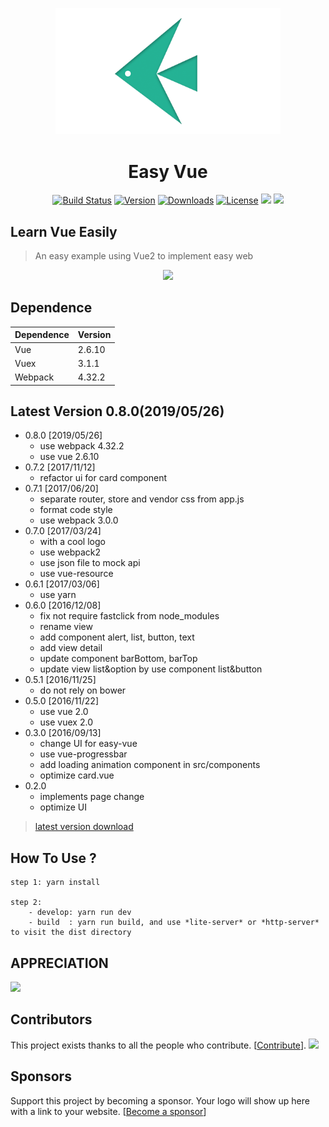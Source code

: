 
<p align="center">
    <img src="./src/images/logo-3.png" width="360px">
</p>

<h1 align="center">Easy Vue</h1>

<p align="center">
<a href="http://vue.tigerb.cn/#/"><img src="https://img.shields.io/badge/build-passing-brightgreen.svg" alt="Build Status"></a>
<a href="https://github.com/TIGERB/easy-vue/releases"><img src="https://img.shields.io/badge/version-0.8.0-lightgrey.svg" alt="Version"></a>
<a href="https://github.com/TIGERB/easy-vue/releases"><img src="https://img.shields.io/badge/download-yellow.svg" alt="Downloads"></a>
<a href="https://opensource.org/licenses/MIT"><img src="https://img.shields.io/badge/license-MIT-blue.svg" alt="License"></a>
<a href="#backers" alt="sponsors on Open Collective"><img src="https://opencollective.com/easy-vue/backers/badge.svg" /></a> <a href="#sponsors" alt="Sponsors on Open Collective"><img src="https://opencollective.com/easy-vue/sponsors/badge.svg" /></a> 
</p>

## Learn Vue Easily

> An easy example using Vue2 to implement easy web

<p align="center">
	<a href="http://naruto.tigerb.cn/"><img width="30%" src="http://cdn.tigerb.cn/wechat-blog-qrcode.jpg?imageMogr2/thumbnail/260x260!/format/webp/blur/1x0/quality/90|imageslim"></a>
<p>

## Dependence
Dependence         |Version
-------------------|-------
Vue                |2.6.10
Vuex               |3.1.1
Webpack            |4.32.2

## Latest Version 0.8.0(2019/05/26)
- 0.8.0 [2019/05/26]
  + use webpack 4.32.2
  + use vue 2.6.10
- 0.7.2 [2017/11/12]
  + refactor ui for card component
- 0.7.1 [2017/06/20]
  + separate router, store and vendor css from app.js
  + format code style
  + use webpack 3.0.0
- 0.7.0 [2017/03/24]
  + with a cool logo
  + use webpack2
  + use json file to mock api
  + use vue-resource
- 0.6.1 [2017/03/06]
  + use yarn
- 0.6.0 [2016/12/08]
  + fix not require fastclick from node_modules
  + rename view
  + add component alert, list, button, text
  + add view detail
  + update component barBottom, barTop
  + update view list&option by use component list&button
- 0.5.1 [2016/11/25]
  + do not rely on bower
- 0.5.0 [2016/11/22]
  + use vue 2.0
  + use vuex 2.0
- 0.3.0 [2016/09/13]
  + change UI for easy-vue
  + use vue-progressbar
  + add loading animation component in src/components
  + optimize card.vue
- 0.2.0
  + implements page change
  + optimize UI

> [latest version download](https://github.com/TIGERB/easy-vue/releases/tag/v0.7.1)


## How To Use ?

```
step 1: yarn install

step 2:
    - develop: yarn run dev
    - build  : yarn run build, and use *lite-server* or *http-server* to visit the dist directory

```

## APPRECIATION

<img src="https://raw.githubusercontent.com/TIGERB/easy-tips/master/money-qrcode.jpg" width="300px">

## Contributors

This project exists thanks to all the people who contribute. [[Contribute](CONTRIBUTING.md)].
<a href="graphs/contributors"><img src="https://opencollective.com/easy-vue/contributors.svg?width=890&button=false" /></a>

## Sponsors

Support this project by becoming a sponsor. Your logo will show up here with a link to your website. [[Become a sponsor](https://itopgun.github.io/#)]





